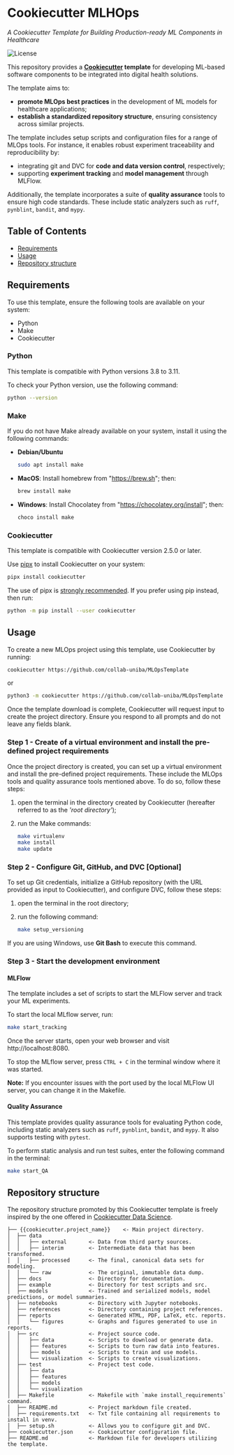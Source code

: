 # Cookiecutter MLHOps

*A Cookiecutter Template for Building Production-ready ML Components in Healthcare*

![License](https://img.shields.io/badge/license-CC--BY--NC%204.0-blue)

This repository provides a **[Cookiecutter](https://www.cookiecutter.io) template** for developing ML-based software components to be integrated into digital health solutions.

The template aims to:

- **promote MLOps best practices** in the development of ML models for healthcare applications;
- **establish a standardized repository structure**, ensuring consistency across similar projects.

The template includes setup scripts and configuration files for a range of MLOps tools.
For instance, it enables robust experiment traceability and reproducibility by:

- integrating git and DVC for **code and data version control**, respectively;
- supporting **experiment tracking** and **model management** through MLFlow.

Additionally, the template incorporates a suite of **quality assurance** tools to ensure high code standards. These include static analyzers such as `ruff`, `pynblint`, `bandit`, and `mypy`.

## Table of Contents

- [Requirements](#requirements)
- [Usage](#usage)
- [Repository structure](#repository-structure)


## Requirements

To use this template, ensure the following tools are available on your system:

- Python
- Make
- Cookiecutter

### Python

This template is compatible with Python versions 3.8 to 3.11.

To check your Python version, use the following command:

 ``` bash
 python --version
 ```

### Make

If you do not have Make already available on your system, install it using the following commands:

- **Debian/Ubuntu**

  ``` bash
  sudo apt install make
  ```

- **MacOS**: Install homebrew from "https://brew.sh"; then:

  ``` bash
  brew install make
  ```

- **Windows**: Install Chocolatey from "https://chocolatey.org/install"; then:

  ``` bash
  choco install make
  ```

### Cookiecutter

This template is compatible with Cookiecutter version 2.5.0 or later.

Use [pipx](https://github.com/pypa/pipx) to install Cookiecutter on your system:

``` bash
pipx install cookiecutter
```

The use of pipx is [strongly recommended](https://cookiecutter.readthedocs.io/en/stable/README.html#installation). If you prefer using pip instead, then run:

```bash
python -m pip install --user cookiecutter
```


## Usage

To create a new MLOps project using this template, use Cookiecutter by running:

``` bash
cookiecutter https://github.com/collab-uniba/MLOpsTemplate
```

or

``` bash
python3 -m cookiecutter https://github.com/collab-uniba/MLOpsTemplate
```

Once the template download is complete, Cookiecutter will request input to create the project directory. Ensure you respond to all prompts and do not leave any fields blank.

### Step 1 - Create of a virtual environment and install the pre-defined project requirements

Once the project directory is created, you can set up a virtual environment and install the pre-defined project requirements.
These include the MLOps tools and quality assurance tools mentioned above.
To do so, follow these steps:

1. open the terminal in the directory created by Cookiecutter (hereafter referred to as the *'root directory'*);
2. run the Make commands:

   ``` bash
   make virtualenv
   make install
   make update
   ```

### Step 2 - Configure Git, GitHub, and DVC [Optional]

To set up Git credentials, initialize a GitHub repository (with the URL provided as input to Cookiecutter), and configure DVC, follow these steps:

1. open the terminal in the root directory;
2. run the following command:

   ``` bash
   make setup_versioning
   ```

If you are using Windows, use **Git Bash** to execute this command.


### Step 3 - Start the development environment

#### MLFlow

The template includes a set of scripts to start the MLFlow server and track your ML experiments.

To start the local MLflow server, run:

``` bash
make start_tracking
```

Once the server starts, open your web browser and visit http://localhost:8080.

To stop the MLflow server, press `CTRL + C` in the terminal window where it was started.

**Note:** If you encounter issues with the port used by the local MLFlow UI server, you can change it in the Makefile.

#### Quality Assurance

This template provides quality assurance tools for evaluating Python code, including static analyzers such as `ruff`, `pynblint`, `bandit`, and `mypy`. It also supports testing with `pytest`.

To perform static analysis and run test suites, enter the following command in the terminal:

```bash
make start_QA
```

## Repository structure

The repository structure promoted by this Cookiecutter template is freely inspired by the one offered in [Cookiecutter Data Science](https://cookiecutter-data-science.drivendata.org).

```text
├── {{cookiecutter.project_name}}    <- Main project directory.
│  ├── data
│  │   ├── external       <- Data from third party sources.
│  │   ├── interim        <- Intermediate data that has been transformed.
│  │   ├── processed      <- The final, canonical data sets for modeling.
│  │   └── raw            <- The original, immutable data dump.
│  ├── docs               <- Directory for documentation.
│  ├── example            <- Directory for test scripts and src.
│  ├── models             <- Trained and serialized models, model predictions, or model summaries.
│  ├── notebooks          <- Directory with Jupyter notebooks.
│  ├── references         <- Directory containing project references.
│  ├── reports            <- Generated HTML, PDF, LaTeX, etc. reports.
│  │   └── figures        <- Graphs and figures generated to use in reports.
│  ├── src                <- Project source code.
│  │   ├── data           <- Scripts to download or generate data.
│  │   ├── features       <- Scripts to turn raw data into features.
│  │   ├── models         <- Scripts to train and use models.
│  │   └── visualization  <- Scripts to create visualizations.
│  ├── test               <- Project test code.
│  │   ├── data
│  │   ├── features
│  │   ├── models
│  │   └── visualization
│  ├── Makefile           <- Makefile with `make install_requirements` command.
│  ├── README.md          <- Project markdown file created.
│  ├── requirements.txt   <- Txt file containing all requirements to install in venv.
│  ├── setup.sh           <- Allows you to configure git and DVC.
├── cookiecutter.json     <- Cookiecutter configuration file.
├── README.md             <- Markdown file for developers utilizing the template.
```

